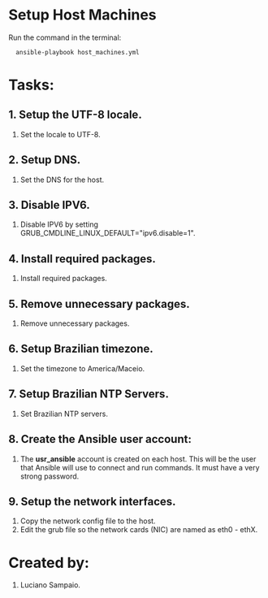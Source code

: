 # Setup Host Machines

Run the command in the terminal:
```bash
  ansible-playbook host_machines.yml
```

# Tasks:

## 1. Setup the UTF-8 locale.
  1. Set the locale to UTF-8.

## 2. Setup DNS.
  1. Set the DNS for the host.

## 3. Disable IPV6.
  1. Disable IPV6 by setting GRUB_CMDLINE_LINUX_DEFAULT="ipv6.disable=1".

## 4. Install required packages.
  1. Install required packages.

## 5. Remove unnecessary packages.
  1. Remove unnecessary packages.

## 6. Setup Brazilian timezone.
  1. Set the timezone to America/Maceio.

## 7. Setup Brazilian NTP Servers.
  1. Set Brazilian NTP servers.

## 8. Create the Ansible user account:
  1. The **usr_ansible** account is created on each host. This will be the user that Ansible will use to connect and run commands. It must have a very strong password.

## 9. Setup the network interfaces.
  1. Copy the network config file to the host.
  1. Edit the grub file so the network cards (NIC) are named as eth0 - ethX.

# Created by: 

1. Luciano Sampaio.